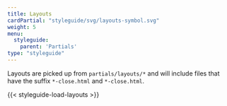 ```yaml
---
title: Layouts
cardPartial: "styleguide/svg/layouts-symbol.svg"
weight: 5
menu: 
  styleguide:
    parent: 'Partials'
type: "styleguide"
---
```


Layouts are picked up from `partials/layouts/*` and will include files that have the suffix `*-close.html` and `*-close.html`.

{{< styleguide-load-layouts >}}